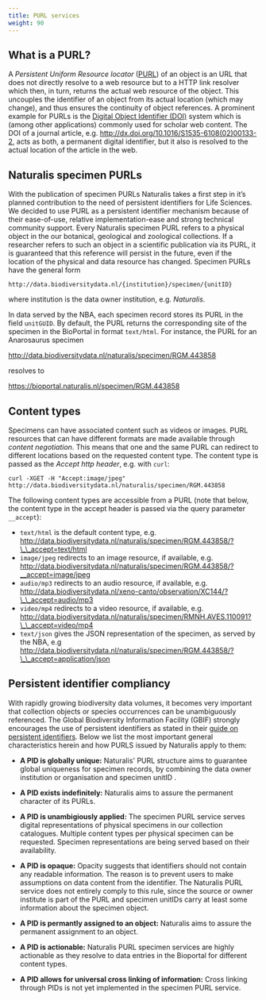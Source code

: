 ```yaml
---
title: PURL services
weight: 90
---
```


## What is a PURL?  

A *Persistent Uniform Resource locator*
([PURL](https://en.wikipedia.org/wiki/Persistent_uniform_resource_locator))
of an object is an URL that does not directly resolve to a web
resource but to a HTTP link resolver which then, in turn, returns the
actual web resource of the object.  This uncouples the identifier of
an object from its actual location (which may change), and thus
ensures the continuity of object references.  A prominent example for
PURLs is the [Digital Object Identifier (DOI)](https://www.doi.org/)
system which is (among other applications) commonly used for scholar
web content. The DOI of a journal article,
e.g. http://dx.doi.org/10.1016/S1535-6108(02)00133-2, acts as both, a
permanent digital identifier, but it also is resolved to the actual
location of the article in the web.

## Naturalis specimen PURLs 

With the publication of specimen PURLs Naturalis takes a first step in
it’s planned contribution to the need of persistent identifiers for
Life Sciences. We decided to use PURL as a persistent identifier
mechanism because of their ease-of-use, relative implementation-ease
and strong technical community support. Every Naturalis specimen PURL
refers to a physical object in the our botanical, geological and
zoological collections. If a researcher refers to such an object in a
scientific publication via its PURL, it is guaranteed that this
reference will persist in the future, even if the location of the
physical and data resource has changed. Specimen PURLs have the
general form

`http://data.biodiversitydata.nl/{institution}/specimen/{unitID}`

where institution is the data owner institution, e.g. *Naturalis*.

In data served by the NBA, each specimen record stores its PURL in the
field `unitGUID`. By default, the PURL returns the corresponding site
of the specimen in the BioPortal in format `text/html`. For instance,
the PURL for an Anarosaurus specimen

http://data.biodiversitydata.nl/naturalis/specimen/RGM.443858

resolves to 

https://bioportal.naturalis.nl/specimen/RGM.443858

## Content types 

Specimens can have associated content such as videos or images. PURL
resources that can have different formats are made available through
*content negotiation*. This means that one and the same PURL can
redirect to different locations based on the requested content
type. The content type is passed as the *Accept http header*,
e.g. with `curl`:

`curl -XGET -H "Accept:image/jpeg"
http://data.biodiversitydata.nl/naturalis/specimen/RGM.443858`

The following content types are accessible from a PURL (note that
below, the content type in the accept header is passed via the query
parameter `__accept`):

* `text/html` is the default content type, e.g.
  http://data.biodiversitydata.nl/naturalis/specimen/RGM.443858/?\_\_accept=text/html
* `image/jpeg` redirects to an image resource, if available,
  e.g. http://data.biodiversitydata.nl/naturalis/specimen/RGM.443858/?__accept=image/jpeg
* `audio/mp3` redirects to an audio resource, if available, 
  e.g. http://data.biodiversitydata.nl/xeno-canto/observation/XC144/?\_\_accept=audio/mp3
* `video/mp4` redirects to a video resource, if available,
  e.g. http://data.biodiversitydata.nl/naturalis/specimen/RMNH.AVES.110091?\_\_accept=video/mp4
* `text/json` gives the JSON representation of the specimen, as served
  by the NBA, e.g
  http://data.biodiversitydata.nl/naturalis/specimen/RGM.443858/?\_\_accept=application/json

## Persistent identifier compliancy 

With rapidly growing biodiversity data volumes, it becomes very
important that collection objects or species occurrences can be
unambiguously referenced. The Global Biodiversity Information Facility
(GBIF) strongly encourages the use of persistent identifiers as stated
in their
[guide on persistent identifiers](https://www.gbif.org/document/80575/a-beginners-guide-to-persistent-identifiers).
Below we list the most important general characteristics herein and
how PURLS issued by Naturalis apply to them:

* **A PID is globally unique:** Naturalis' PURL structure aims to
guarantee global uniqueness for specimen records, by combining the
data owner institution or organisation and specimen unitID .

* **A PID exists indefinitely:** Naturalis aims to assure the
  permanent character of its PURLs.

* **A PID is unambigiously applied:** The specimen PURL service serves
digital representations of physical specimens in our collection
catalogues. Multiple content types per physical specimen can be
requested.  Specimen representations are being served based on their
availability.

* **A PID is opaque:** Opacity suggests that identifiers should not
contain any readable information. The reason is to prevent users to
make assumptions on data content from the identifier. The Naturalis
PURL service does not entirely comply to this rule, since the source
or owner institute is part of the PURL and specimen unitIDs carry at
least some information about the specimen object.

* **A PID is permantly assigned to an object:** Naturalis aims to
  assure the permanent assignment to an object.

* **A PID is actionable:** Naturalis PURL specimen services are highly
  actionable as they resolve to data entries in the Bioportal for
  different content types.
* **A PID allows for universal cross linking of information:** Cross
  linking through PIDs is not yet implemented in the specimen PURL
  service.
